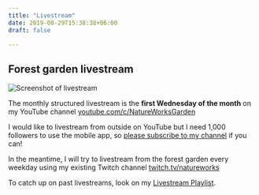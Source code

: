 ```yaml
---
title: "Livestream"
date: 2019-08-29T15:38:38+06:00
draft: false

---
```


## Forest garden livestream

<img class="img-fluid mb-4 mt-2" alt="Screenshot of livestream" src="https://res.cloudinary.com/growdigital/image/upload/w_800/v1632130851/natureworks-youtube-channel.jpg">

The monthly structured livestream is the **first Wednesday of the month** on my YouTube channel [youtube.com/c/NatureWorksGarden](https://www.youtube.com/c/NatureWorksGarden)

I would like to livestream from outside on YouTube but I need 1,000 followers to use the mobile app, so [please subscribe to my channel](https://bit.ly/subscribe-natureworksgarden) if you can!

In the meantime, I will try to livestream from the forest garden every weekday using my existing Twitch channel [twitch.tv/natureworks](https://www.twitch.tv/natureworks/)

To catch up on past livestreams, look on my [Livestream Playlist](https://bit.ly/forest-garden-livestream).
